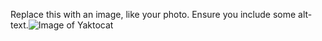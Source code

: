 Replace this with an image, like your photo. Ensure you include some alt-text.![Image of Yaktocat](https://octodex.github.com/images/yaktocat.png)
